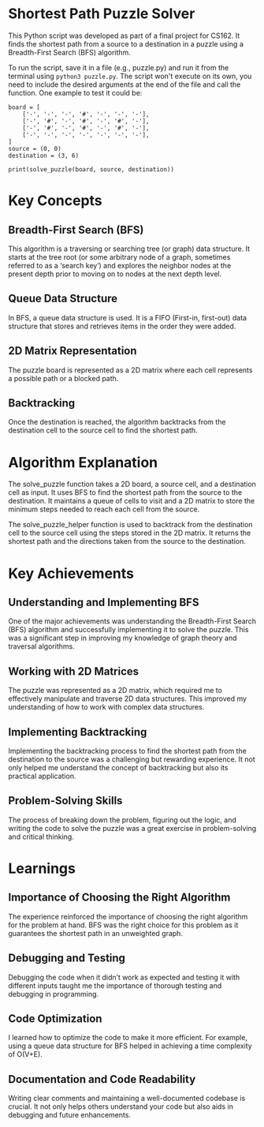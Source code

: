 # Shortest Path Puzzle Solver
This Python script was developed as part of a final project for CS162. It finds the shortest path from a source to a destination in a puzzle using a Breadth-First Search (BFS) algorithm.

To run the script, save it in a file (e.g., puzzle.py) and run it from the terminal using `python3 puzzle.py`. The script won't execute on its own, you need to include the desired arguments at the end of the file and call the function. One example to test it could be:
```
board = [
    ['-', '-', '-', '#', '-', '-', '-'],
    ['-', '#', '-', '#', '-', '#', '-'],
    ['-', '#', '-', '#', '-', '#', '-'],
    ['-', '-', '-', '-', '-', '-', '-'],
]
source = (0, 0)
destination = (3, 6)

print(solve_puzzle(board, source, destination))
```

# Key Concepts
## Breadth-First Search (BFS)
This algorithm is a traversing or searching tree (or graph) data structure. It starts at the tree root (or some arbitrary node of a graph, sometimes referred to as a ‘search key’) and explores the neighbor nodes at the present depth prior to moving on to nodes at the next depth level.
## Queue Data Structure
In BFS, a queue data structure is used. It is a FIFO (First-in, first-out) data structure that stores and retrieves items in the order they were added.
## 2D Matrix Representation
The puzzle board is represented as a 2D matrix where each cell represents a possible path or a blocked path.
## Backtracking
Once the destination is reached, the algorithm backtracks from the destination cell to the source cell to find the shortest path.

# Algorithm Explanation
The solve_puzzle function takes a 2D board, a source cell, and a destination cell as input. It uses BFS to find the shortest path from the source to the destination. It maintains a queue of cells to visit and a 2D matrix to store the minimum steps needed to reach each cell from the source.

The solve_puzzle_helper function is used to backtrack from the destination cell to the source cell using the steps stored in the 2D matrix. It returns the shortest path and the directions taken from the source to the destination.


# Key Achievements
## Understanding and Implementing BFS
One of the major achievements was understanding the Breadth-First Search (BFS) algorithm and successfully implementing it to solve the puzzle. This was a significant step in improving my knowledge of graph theory and traversal algorithms.
## Working with 2D Matrices
The puzzle was represented as a 2D matrix, which required me to effectively manipulate and traverse 2D data structures. This improved my understanding of how to work with complex data structures.
## Implementing Backtracking
Implementing the backtracking process to find the shortest path from the destination to the source was a challenging but rewarding experience. It not only helped me understand the concept of backtracking but also its practical application.
## Problem-Solving Skills
The process of breaking down the problem, figuring out the logic, and writing the code to solve the puzzle was a great exercise in problem-solving and critical thinking.


# Learnings
## Importance of Choosing the Right Algorithm
The experience reinforced the importance of choosing the right algorithm for the problem at hand. BFS was the right choice for this problem as it guarantees the shortest path in an unweighted graph.
## Debugging and Testing
Debugging the code when it didn’t work as expected and testing it with different inputs taught me the importance of thorough testing and debugging in programming.
## Code Optimization
I learned how to optimize the code to make it more efficient. For example, using a queue data structure for BFS helped in achieving a time complexity of O(V+E).
## Documentation and Code Readability
Writing clear comments and maintaining a well-documented codebase is crucial. It not only helps others understand your code but also aids in debugging and future enhancements.
